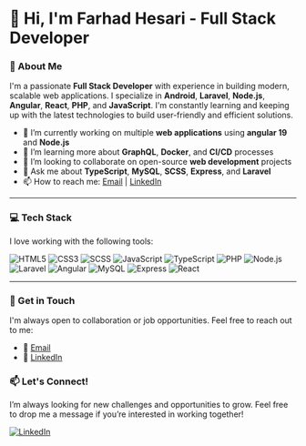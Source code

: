 # 👋 Hi, I'm Farhad Hesari - Full Stack Developer

### 🚀 About Me
I'm a passionate **Full Stack Developer** with experience in building modern, scalable web applications. I specialize in  **Android**, **Laravel**, **Node.js**, **Angular**, **React**, **PHP**, and **JavaScript**. I'm constantly learning and keeping up with the latest technologies to build user-friendly and efficient solutions.

- 🔭 I’m currently working on multiple **web applications** using **angular 19** and **Node.js**
- 🌱 I’m learning more about **GraphQL**, **Docker**, and **CI/CD** processes
- 👯 I’m looking to collaborate on open-source **web development** projects
- 💬 Ask me about **TypeScript**, **MySQL**, **SCSS**, **Express**, and **Laravel**
- 📫 How to reach me: [Email](mailto:farhadashrafhessari@gmail.com) | [LinkedIn](https://www.linkedin.com/in/farhadhesari)

---

### 💻 Tech Stack

I love working with the following tools:

![HTML5](https://img.shields.io/badge/-HTML5-E34F26?style=flat&logo=html5&logoColor=white)
![CSS3](https://img.shields.io/badge/-CSS3-1572B6?style=flat&logo=css3&logoColor=white)
![SCSS](https://img.shields.io/badge/-SCSS-CC6699?style=flat&logo=sass&logoColor=white)
![JavaScript](https://img.shields.io/badge/-JavaScript-F7DF1E?style=flat&logo=javascript&logoColor=black)
![TypeScript](https://img.shields.io/badge/-TypeScript-3178C6?style=flat&logo=typescript&logoColor=white)
![PHP](https://img.shields.io/badge/-PHP-777BB4?style=flat&logo=php&logoColor=white)
![Node.js](https://img.shields.io/badge/-Node.js-339933?style=flat&logo=node.js&logoColor=white)
![Laravel](https://img.shields.io/badge/-Laravel-E74430?style=flat&logo=laravel&logoColor=white)
![Angular](https://img.shields.io/badge/-Angular-DD0031?style=flat&logo=angular&logoColor=white)
![MySQL](https://img.shields.io/badge/-MySQL-4479A1?style=flat&logo=mysql&logoColor=white)
![Express](https://img.shields.io/badge/-Express-000000?style=flat&logo=express&logoColor=white)
![React](https://img.shields.io/badge/-React-61DAFB?style=flat&logo=react&logoColor=black)

---

### 💬 Get in Touch

I'm always open to collaboration or job opportunities. Feel free to reach out to me:

- 📧 [Email](mailto:farhadashrafhessari@gmail.com)
- 💼 [LinkedIn](https://www.linkedin.com/in/farhadhesari)

### 📫 Let's Connect!

I’m always looking for new challenges and opportunities to grow. Feel free to drop me a message if you’re interested in working together!

[![LinkedIn](https://img.shields.io/badge/-LinkedIn-blue?style=flat&logo=linkedin)](https://www.linkedin.com/in/farhadhesari)
